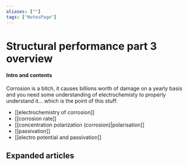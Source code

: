 ```yaml
---
aliases: [""]
tags: ["NotesPage"]
---
```


# Structural performance part 3 overview

#### Intro and contents
Corrosion is a bitch, it causes billions worth of damage on a yearly basis and you need some understanding of electrochemisty to properly understand it... which is the point of this stuff:
- [[electrochemistry of corrosion]]
- [[corrosion rate]]
- [[concentration polarization (corrosion)|polarisation]]
- [[passivation]]
- [[electro potential and passivation]]


## Expanded articles
